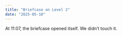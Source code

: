 ```yaml
---
title: "Briefcase on Level 2"
date: "2025-05-10"
---
```


At 11:07, the briefcase opened itself. We didn’t touch it.
